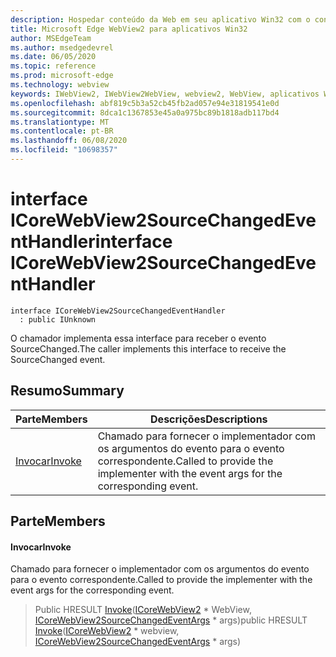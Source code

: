 ```yaml
---
description: Hospedar conteúdo da Web em seu aplicativo Win32 com o controle WebView2 do Microsoft Edge
title: Microsoft Edge WebView2 para aplicativos Win32
author: MSEdgeTeam
ms.author: msedgedevrel
ms.date: 06/05/2020
ms.topic: reference
ms.prod: microsoft-edge
ms.technology: webview
keywords: IWebView2, IWebView2WebView, webview2, WebView, aplicativos Win32, Win32, Edge, ICoreWebView2, ICoreWebView2Controller, controle do navegador, HTML Edge
ms.openlocfilehash: abf819c5b3a52cb45fb2ad057e94e31819541e0d
ms.sourcegitcommit: 8dca1c1367853e45a0a975bc89b1818adb117bd4
ms.translationtype: MT
ms.contentlocale: pt-BR
ms.lasthandoff: 06/08/2020
ms.locfileid: "10698357"
---
```

# <span data-ttu-id="decc8-104">interface ICoreWebView2SourceChangedEventHandler</span><span class="sxs-lookup"><span data-stu-id="decc8-104">interface ICoreWebView2SourceChangedEventHandler</span></span> 

```
interface ICoreWebView2SourceChangedEventHandler
  : public IUnknown
```

<span data-ttu-id="decc8-105">O chamador implementa essa interface para receber o evento SourceChanged.</span><span class="sxs-lookup"><span data-stu-id="decc8-105">The caller implements this interface to receive the SourceChanged event.</span></span>

## <span data-ttu-id="decc8-106">Resumo</span><span class="sxs-lookup"><span data-stu-id="decc8-106">Summary</span></span>

 <span data-ttu-id="decc8-107">Parte</span><span class="sxs-lookup"><span data-stu-id="decc8-107">Members</span></span>                        | <span data-ttu-id="decc8-108">Descrições</span><span class="sxs-lookup"><span data-stu-id="decc8-108">Descriptions</span></span>
--------------------------------|---------------------------------------------
[<span data-ttu-id="decc8-109">Invocar</span><span class="sxs-lookup"><span data-stu-id="decc8-109">Invoke</span></span>](#invoke) | <span data-ttu-id="decc8-110">Chamado para fornecer o implementador com os argumentos do evento para o evento correspondente.</span><span class="sxs-lookup"><span data-stu-id="decc8-110">Called to provide the implementer with the event args for the corresponding event.</span></span>

## <span data-ttu-id="decc8-111">Parte</span><span class="sxs-lookup"><span data-stu-id="decc8-111">Members</span></span>

#### <span data-ttu-id="decc8-112">Invocar</span><span class="sxs-lookup"><span data-stu-id="decc8-112">Invoke</span></span> 

<span data-ttu-id="decc8-113">Chamado para fornecer o implementador com os argumentos do evento para o evento correspondente.</span><span class="sxs-lookup"><span data-stu-id="decc8-113">Called to provide the implementer with the event args for the corresponding event.</span></span>

> <span data-ttu-id="decc8-114">Public HRESULT [Invoke](#invoke)([ICoreWebView2](icorewebview2.md) \* WebView, [ICoreWebView2SourceChangedEventArgs](icorewebview2sourcechangedeventargs.md) \* args)</span><span class="sxs-lookup"><span data-stu-id="decc8-114">public HRESULT [Invoke](#invoke)([ICoreWebView2](icorewebview2.md) \* webview, [ICoreWebView2SourceChangedEventArgs](icorewebview2sourcechangedeventargs.md) \* args)</span></span>

